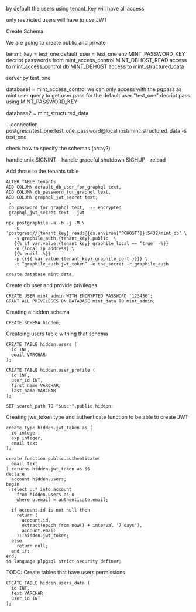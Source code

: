 by default the users using tenant_key will have all access

only restricted users will have to use JWT


Create Schema

We are going to create public and private



tenant_key = test_one
default_user = test_one
env
    MINT_PASSWORD_KEY decript passwords from mint_access_control
    MINT_DBHOST_READ access to mint_access_control db
    MINT_DBHOST access to mint_structured_data

server.py test_one

database1 = mint_access_control
    we can only access with the pgpass as mint user
    query to get user pass for the default user "test_one" 
    decript pass using MINT_PASSWORD_KEY
    
database2 = mint_structured_data

 --connection postgres://test_one:test_one_password@localhost/mint_structured_data -s test_one

check how to specify the schemas (array?)


handle unix 
    SIGNINT - handle graceful shutdown
    SIGHUP - reload 
 
 
Add those to the tenants table
```
ALTER TABLE tenants
ADD COLUMN default_db_user_for_graphql text,
ADD COLUMN db_password_for_graphql text,
ADD COLUMN graphql_jwt_secret text;
 ,
 db_password_for_graphql text,  -- encrypted
 graphql_jwt_secret text - jwt
```

```
npx postgraphile -a -b -j -M \
   -c ’postgres://{tenant_key}_read:@{os.environ[‘PGHOST’]}:5432/mint_db’ \
   -s graphile_auth,{tenant_key},public  \
   {{% if var.value.{tenant_key}_graphile_local == ‘true’ -%}}
   -n {local_ip_address} \
   {{% endif -%}}
   -p {{{{ var.value.{tenant_key}_graphile_port }}}} \
   -t “graphile_auth.jwt_token” -e the_secret -r graphile_auth
```


```
create database mint_data;
```

Create db user and provide privileges
```
CREATE USER mint_admin WITH ENCRYPTED PASSWORD '123456';
GRANT ALL PRIVILEGES ON DATABASE mint_data TO mint_admin;
```

Creating a hidden schema
```
CREATE SCHEMA hidden;
```

Createing users table withing that schema
```
CREATE TABLE hidden.users (
  id INT,
  email VARCHAR 
);

CREATE TABLE hidden.user_profile (
  id INT,
  user_id INT,
  first_name VARCHAR,
  last_name VARCHAR   
);

SET search_path TO "$user",public,hidden;
```

Creating jws_token type and authenticate function to be able to 
create JWT 

```
create type hidden.jwt_token as (
  id integer,
  exp integer,
  email text
);

create function public.authenticate(
  email text
) returns hidden.jwt_token as $$
declare
  account hidden.users;
begin
  select u.* into account
    from hidden.users as u
    where u.email = authenticate.email;

  if account.id is not null then
    return (
      account.id,
      extract(epoch from now() + interval '7 days'),      
      account.email
    )::hidden.jwt_token;
  else
    return null;
  end if;
end;
$$ language plpgsql strict security definer;
```


TODO:
Create tables that have users permissions
``` 
CREATE TABLE hidden.users_data (
  id INT,
  text VARCHAR 
  user_id INT
);

```
